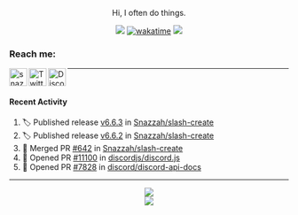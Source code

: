 

<div align=center>

Hi, I often do things.

![](https://komarev.com/ghpvc/?username=Snazzah&label=profile+views&color=fc2929) [![wakatime](https://wakatime.com/badge/user/eae27c19-37ad-4824-a6fc-801fed66e5b2.svg)](https://wakatime.com/@eae27c19-37ad-4824-a6fc-801fed66e5b2)
![](https://hit.yhype.me/github/profile?account_id=7025343)
  
</div>

[website]: https://snazzah.com/
[twitter]: https://twitter.com/Snazzah
[discord]: https://snaz.in/discord
[twitch]: https://twitch.tv/SnazzahGuy


### Reach me:

[<img align="left" alt="snazzah.com" width="32px" src="https://api.iconify.design/bi:globe.svg?color=%23fc2929&height=32" />][website]
[<img align="left" alt="Twitter" width="32px" src="https://api.iconify.design/simple-icons:twitter.svg?color=%23fc2929&height=32" />][twitter]
[<img align="left" alt="Discord" width="32px" src="https://api.iconify.design/simple-icons:discord.svg?color=%23fc2929&height=32" />][discord]

---

<br/>



####  Recent Activity

<!--START_SECTION:activity-->
1. 🏷️ Published release [v6.6.3](https://github.com/Snazzah/slash-create/releases/tag/v6.6.3) in [Snazzah/slash-create](https://github.com/Snazzah/slash-create)
2. 🏷️ Published release [v6.6.2](https://github.com/Snazzah/slash-create/releases/tag/v6.6.2) in [Snazzah/slash-create](https://github.com/Snazzah/slash-create)
3. 🎉 Merged PR [#642](https://github.com/Snazzah/slash-create/pull/642) in [Snazzah/slash-create](https://github.com/Snazzah/slash-create)
4. 💪 Opened PR [#11100](https://github.com/discordjs/discord.js/pull/11100) in [discordjs/discord.js](https://github.com/discordjs/discord.js)
5. 💪 Opened PR [#7828](https://github.com/discord/discord-api-docs/pull/7828) in [discord/discord-api-docs](https://github.com/discord/discord-api-docs)
<!--END_SECTION:activity-->

---

<div align="center">
  <img align="center" src="https://github-readme-stats.vercel.app/api?username=Snazzah&show_icons=true&count_private=true&hide_border=true&icon_color=fff&bg_color=852121&title_color=fff&text_color=fff" />
</div>
<div align="center">
  <a href="https://wakatime.com/@Snazzah">
    <img align="center" src="https://github-readme-stats.vercel.app/api/wakatime?username=Snazzah&layout=compact&custom_title=Weekly%20Development%20Breakdown&hide_border=true&icon_color=fff&bg_color=852121&title_color=fff&text_color=fff" />
  </a>
</div>
